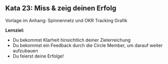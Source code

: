 ## Kata 23: Miss & zeig deinen Erfolg 

Vorlage im Anhang: Spinnennetz und OKR Tracking Grafik

**Lernziel:**

- Du bekommst Klarheit hinsichtlich deiner Zielerreichung
- Du bekommst ein Feedback durch die Circle Member, um darauf weiter aufzubauen
- Du feierst deine Erfolge!